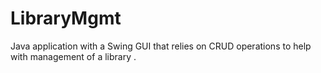 # LibraryMgmt
Java application with a Swing GUI that relies on CRUD operations to help with management of a library  .  
